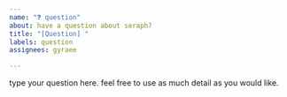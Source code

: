 ```yaml
---
name: "❓ question"
about: have a question about seraph?
title: "[Question] "
labels: question
assignees: gyraee

---
```


type your question here. feel free to use as much detail as you would like.
